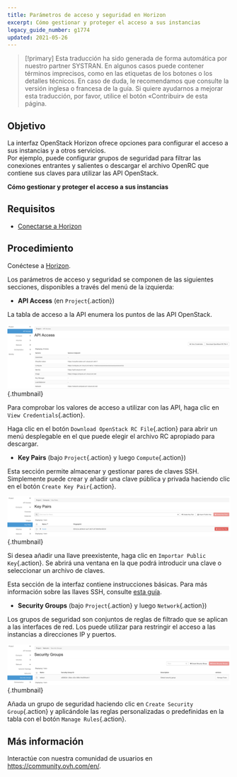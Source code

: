 ```yaml
---
title: Parámetros de acceso y seguridad en Horizon
excerpt: Cómo gestionar y proteger el acceso a sus instancias
legacy_guide_number: g1774
updated: 2021-05-26
---
```


> [!primary]
> Esta traducción ha sido generada de forma automática por nuestro partner SYSTRAN. En algunos casos puede contener términos imprecisos, como en las etiquetas de los botones o los detalles técnicos. En caso de duda, le recomendamos que consulte la versión inglesa o francesa de la guía. Si quiere ayudarnos a mejorar esta traducción, por favor, utilice el botón «Contribuir» de esta página.
>

## Objetivo

La interfaz OpenStack Horizon ofrece opciones para configurar el acceso a sus instancias y a otros servicios.<br>
Por ejemplo, puede configurar grupos de seguridad para filtrar las conexiones entrantes y salientes o descargar el archivo OpenRC que contiene sus claves para utilizar las API OpenStack.

**Cómo gestionar y proteger el acceso a sus instancias**

## Requisitos

- [Conectarse a Horizon](/pages/public_cloud/compute/introducing_horizon)

## Procedimiento

Conéctese a [Horizon](https://horizon.cloud.ovh.net/auth/login/).

Los parámetros de acceso y seguridad se componen de las siguientes secciones, disponibles a través del menú de la izquierda:

- **API Access** (en `Project`{.action})

La tabla de acceso a la API enumera los puntos de las API OpenStack.

![horizon - acceso a la API](images/api_access.png){.thumbnail}

Para comprobar los valores de acceso a utilizar con las API, haga clic en `View Credentials`{.action}.

Haga clic en el botón `Download OpenStack RC File`{.action} para abrir un menú desplegable en el que puede elegir el archivo RC apropiado para descargar.

- **Key Pairs** (bajo `Project`{.action} y luego `Compute`{.action})

Esta sección permite almacenar y gestionar pares de claves SSH. Simplemente puede crear y añadir una clave pública y privada haciendo clic en el botón `Create Key Pair`{.action}.

![horizon - llaves SSH](images/key_pairs.png){.thumbnail}

Si desea añadir una llave preexistente, haga clic en `Importar Public Key`{.action}. Se abrirá una ventana en la que podrá introducir una clave o seleccionar un archivo de claves.

Esta sección de la interfaz contiene instrucciones básicas. Para más información sobre las llaves SSH, consulte [esta guía](/pages/public_cloud/compute/public-cloud-first-steps#1-crear-claves-ssh).

- **Security Groups** (bajo `Project`{.action} y luego `Network`{.action})

Los grupos de seguridad son conjuntos de reglas de filtrado que se aplican a las interfaces de red. Los puede utilizar para restringir el acceso a las instancias a direcciones IP y puertos.

![horizon - grupos de seguridad](images/security_groups.png){.thumbnail}

Añada un grupo de seguridad haciendo clic en `Create Security Group`{.action} y aplicándole las reglas personalizadas o predefinidas en la tabla con el botón `Manage Rules`{.action}.

## Más información

Interactúe con nuestra comunidad de usuarios en <https://community.ovh.com/en/>.
